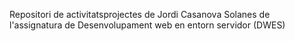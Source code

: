 Repositori de activitatsprojectes de Jordi Casanova Solanes de l'assignatura de Desenvolupament web en entorn servidor (DWES)

